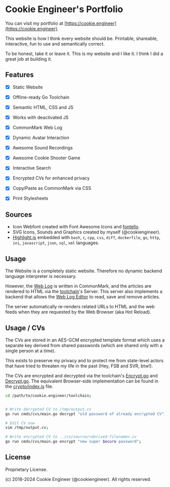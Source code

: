 
# Cookie Engineer's Portfolio

You can visit my portfolio at [https://cookie.engineer](https://cookie.engineer).

This website is how I think every website should be. Printable, shareable, interactive,
fun to use and semantically correct.

To be honest, take it or leave it. This is my website and I like it. I think I did a
great job at building it.


## Features

- [x] Static Website
- [x] Offline-ready Go Toolchain
- [x] Semantic HTML, CSS and JS
- [x] Works with deactivated JS
- [x] CommonMark Web Log
- [x] Dynamic Avatar Interaction
- [x] Awesome Sound Recordings
- [x] Awesome Cookie Shooter Game
- [x] Interactive Search
- [x] Encrypted CVs for enhanced privacy
- [x] Copy/Paste as CommonMark via CSS
- [x] Print Stylesheets


## Sources

- Icon Webfont created with Font Awesome Icons and [fontello](https://fontello.com).
- SVG Icons, Sounds and Graphics created by myself (@cookiengineer).
- [Highlight.js](https://highlightjs.org) embedded with `bash`, `c`, `cpp`, `css`, `diff`,
  `dockerfile`, `go`, `http`, `ini`, `javascript`, `json`, `sql`, `xml` languages.


## Usage

The Website is a completely static website. Therefore no dynamic backend language
interpreter is necessary.

However, the [Web Log](/weblog) is written in CommonMark, and the articles are rendered
to HTML via the [toolchain](/toolchain)'s Server. This server also implements a backend
that allows the [Web Log Editor](/weblog/editor.html) to read, save and remove articles.

The server automatically re-renders related URLs to HTML and the web feeds when they are
requested by the Web Browser (aka Hot Reload).


## Usage / CVs

The CVs are stored in an AES-GCM encrypted template format which uses a separate key
derived from shared passwords (which are shared only with a single person at a time).

This exists to preserve my privacy and to protect me from state-level actors that have
tried to threaten my life in the past (Hey, FSB and SVR, btw!).

The CVs are encrypted and decrypted via the toolchain's [Encrypt.go](/toolchain/cvs/Encrypt.go)
and [Decrypt.go](/toolchain/cvs/Decrypt.go). The equivalent Browser-side implementation
can be found in the [crypto/index.js](/cv/design/crypto/index.js) file.

```bash
cd /path/to/cookie.engineer/toolchain;


# Write decrypted CV to /tmp/output.cv
go run cmds/cvs/main.go decrypt "old password of already encrypted CV";

# Edit CV now
vim /tmp/output.cv;

# Write encrypted CV to ../cv/source/<derived-filename>.cv
go run cmds/cvs/main.go encrypt "new super $ecure password";
```


## License

Proprietary License.

(c) 2018-2024 Cookie Engineer (@cookiengineer).
All rights reserved.

